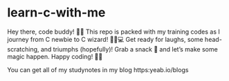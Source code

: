 # learn-c-with-me
Hey there, code buddy! 🐢✨ This repo is packed with my training codes as I journey from C newbie to C wizard! 🧙‍♂️💻
Get ready for laughs, some head-scratching, and triumphs (hopefully)! Grab a snack 🍕 and let’s make some magic happen. Happy coding! 🎉🤓

You can get all of my studynotes in my blog https:yeab.io/blogs
